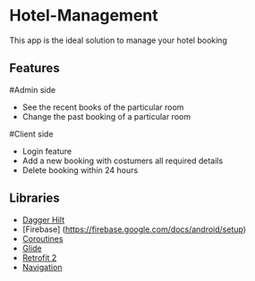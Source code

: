 # Hotel-Management
This app is the ideal solution to manage your hotel booking 

## Features

#Admin side
* See the recent books of the particular room
* Change the past booking of a particular room

#Client side
* Login feature
* Add a new booking with costumers all required details
* Delete booking within 24 hours

## Libraries

* [Dagger Hilt](https://dagger.dev/hilt/)
* [Firebase] (https://firebase.google.com/docs/android/setup)
* [Coroutines](https://github.com/Kotlin/kotlinx.coroutines)
* [Glide](https://github.com/bumptech/glide)
* [Retrofit 2](https://github.com/square/retrofit)
* [Navigation](https://developer.android.com/guide/navigation?gclsrc=ds&gclsrc=ds&gclid=CIyP3sy1v_ECFRGmjgod5tUE5w)
